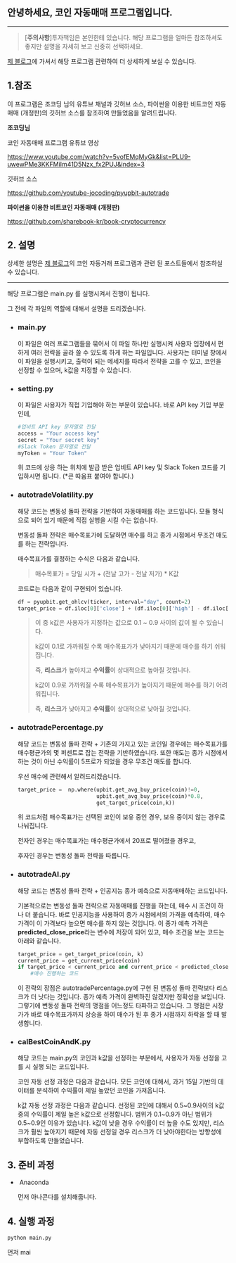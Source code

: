 ## 안녕하세요, 코인 자동매매 프로그램입니다.

---


> [**주의사항**]투자책임은 본인한테 있습니다. 해당 프로그램을 얼마든 참조하셔도 좋지만 설명을 자세히 보고 신중히 선택하세요.

[제 블로그](https://twodf78.github.io/project/coin(0)/)에 가셔서 해당 프로그램 관련하여 더 상세하게 보실 수 있습니다.



## 1.참조

이 프로그램은 조코딩 님의 유튜브 채널과 깃허브 소스,
파이썬을 이용한 비트코인 자동매매 (개정판)의 깃허브 소스를 참조하여
만들었음을 알려드립니다.

**조코딩님**

코인 자동매매 프로그램 유튜브 영상

<https://www.youtube.com/watch?v=5vofEMqMyGk&list=PLU9-uwewPMe3KKFMiIm41D5Nzx_fx2PUJ&index=3>

깃허브 소스

<https://github.com/youtube-jocoding/pyupbit-autotrade>


**파이썬을 이용한 비트코인 자동매매 (개정판)**

<https://github.com/sharebook-kr/book-cryptocurrency>



## 2. 설명

상세한 설명은 [제 블로그](https://twodf78.github.io/project/coin(1)/)의 코인 자동거래 프로그램과 관련 된 포스트들에서 참조하실 수 있습니다.

****



해당 프로그램은 main.py 를 실행시켜서 진행이 됩니다.

그 전에 각 파일의 역할에 대해서 설명을 드리겠습니다.

- ### main.py

  이 파일은 여러 프로그램들을 묶어서 이 파일 하나만 실행시켜 사용자 입장에서 편하게 여러 전략을 골라 쓸 수 있도록 하게 하는 파일입니다. 사용자는 터미널 창에서 이 파일을 실행시키고, 출력이 되는 메세지를 따라서 전략을 고를 수 있고, 코인을 선정할 수 있으며, k값을 지정할 수 있습니다.

- ### setting.py

  이 파일은 사용자가 직접 기입해야 하는 부분이 있습니다. 바로 API key 기입 부분인데, 

  ```python
  #업비트 API key 문자열로 전달 
  access = "Your access key"
  secret = "Your secret key"
  #Slack Token 문자열로 전달
  myToken = "Your Token"
  ```

  위 코드에 상응 하는 위치에 발급 받은 업비트 API key 및 Slack Token 코드를 기입하시면 됩니다. (*큰 따옴표 붙여야 합니다.)

- ### autotradeVolatility.py

  해당 코드는 변동성 돌파 전략을 기반하여 자동매매를 하는 코드입니다. 모듈 형식으로 되어 있기 때문에 직접 실행을 시킬 수는 없습니다. 

  변동성 돌파 전략은 매수목표가에 도달하면 매수를 하고 종가 시점에서 무조건 매도를 하는 전략입니다. 

  매수목표가를 결정하는 수식은 다음과 같습니다.

  > 매수목표가 = 당일 시가 + (전날 고가 - 전날 저가) * K값

  코드로는 다음과 같이 구현되어 있습니다.

  ```python
  df = pyupbit.get_ohlcv(ticker, interval="day", count=2)
  target_price = df.iloc[0]['close'] + (df.iloc[0]['high'] - df.iloc[0]['low']) * k
  ```

  > 이 중 k값은 사용자가 지정하는 값으로 0.1 ~ 0.9 사이의 값이 될 수 있습니다. 
  >
  > k값이 0.1로 가까워질 수록 매수목표가가 낮아지기 때문에 매수를 하기 쉬워집니다.
  >
  > 즉, **리스크**가 높아지고 **수익률**이 상대적으로 높아질 것입니다. 
  >
  > k값이 0.9로 가까워질 수록 매수목표가가 높아지기 때문에 매수를 하기 어려워집니다.
  >
  > 즉, **리스크**가 낮아지고 **수익률**이 상대적으로 낮아질 것입니다.

- ### autotradePercentage.py

  해당 코드는 변동성 돌파 전략 + 기존의 가지고 있는 코인일 경우에는 매수목표가를 매수평균가의 몇 퍼센트로 잡는 전략을 기반하였습니다. 또한 매도는 종가 시점에서 하는 것이 아닌 수익률이 5프로가 되었을 경우 무조건 매도를 합니다.

  우선 매수에 관련해서 알려드리겠습니다.

  ```python
  target_price =  np.where(upbit.get_avg_buy_price(coin)!=0,
                           upbit.get_avg_buy_price(coin)*0.8,
                           get_target_price(coin,k))
  ```

  위 코드처럼 매수목표가는 선택된 코인이 보유 중인 경우, 보유 중이지 않는 경우로 나눠집니다.

  전자인 경우는 매수목표가는 매수평균가에서 20프로 떨어졌을 경우고,

  후자인 경우는 변동성 돌파 전략을 따릅니다.

  

- ### autotradeAI.py

  해당 코드는 변동성 돌파 전략 + 인공지능 종가 예측으로 자동매매하는 코드입니다. 

  기본적으로는 변동성 돌파 전략으로 자동매매를 진행을 하는데, 매수 시 조건이 하나 더 붙습니다. 바로 인공지능을 사용하여 종가 시점에서의 가격을 예측하여, 매수 가격이 이 가격보다 높으면 매수를 하지 않는 것입니다. 이 종가 예측 가격은 **predicted_close_price**라는 변수에 저장이 되어 있고, 매수 조건을 보는 코드는 아래와 같습니다.

  ```python
  target_price = get_target_price(coin, k)
  current_price = get_current_price(coin)
  if target_price < current_price and current_price < predicted_close_price:
      #매수 진행하는 코드
  ```

  이 전략의 장점은 autotradePercentage.py에 구현 된 변동성 돌파 전략보다 리스크가 더 낫다는 것입니다. 종가 예측 가격이 완벽하진 않겠지만 정확성을 보입니다. 그렇기에 변동성 돌파 전략의 맹점을 어느정도 타파하고 있습니다. 그 맹점은 시장가가 바로 매수목표가까지 상승을 하여 매수가 된 후 종가 시점까지 하락을 할 때 발생합니다. 

- ### calBestCoinAndK.py

  해당 코드는 main.py의 코인과 k값을 선정하는 부분에서, 사용자가 자동 선정을 고를 시 실행 되는 코드입니다. 

  코인 자동 선정 과정은 다음과 같습니다. 모든 코인에 대해서, 과거 15일 기반의 데이터를 분석하여 수익률이 제일 높았던 코인을 가져옵니다.

  k값 자동 선정 과정은 다음과 같습니다. 선정된 코인에 대해서 0.5~0.9사이의 k값 중의 수익률이 제일 높은 k값으로 선정합니다. 범위가 0.1~0.9가 아닌 범위가 0.5~0.9인 이유가 있습니다. k값이 낮을 경우 수익률이 더 높을 수도 있지만, 리스크가 훨씬 높아지기 때문에 자동 선정일 경우 리스크가 더 낮아야한다는 방향성에 부합하도록 만들었습니다.



## 3. 준비 과정

- ​	Anaconda

  먼저 아나콘다를 설치해줍니다.

  

## 4. 실행 과정

```python
python main.py
```

먼저 mai



